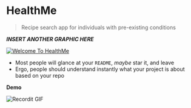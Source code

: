 

# HealthMe

> Recipe search app for individuals with pre-existing conditions


***INSERT ANOTHER GRAPHIC HERE***

[![Welcome To HealthMe](http://i.imgur.com/)]()

- Most people will glance at your `README`, *maybe* star it, and leave
- Ergo, people should understand instantly what your project is about based on your repo


**Demo**

![Recordit GIF](http://)




